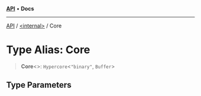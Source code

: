 [**API**](../../README.md) • **Docs**

***

[API](../../README.md) / [\<internal\>](../README.md) / Core

# Type Alias: Core

> **Core**\<\>: `Hypercore`\<`"binary"`, `Buffer`\>

## Type Parameters
